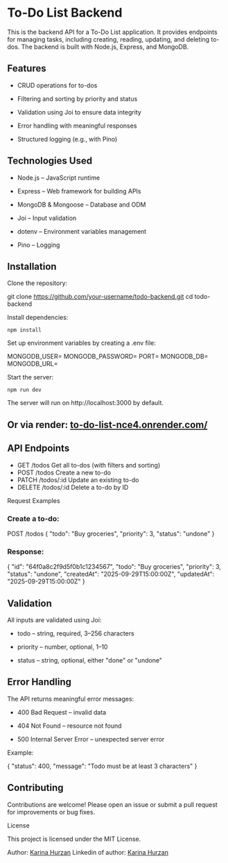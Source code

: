 # To-Do List Backend

This is the backend API for a To-Do List application. It provides endpoints for managing tasks, including creating, reading, updating, and deleting to-dos. The backend is built with Node.js, Express, and MongoDB.

## Features

- CRUD operations for to-dos

- Filtering and sorting by priority and status

- Validation using Joi to ensure data integrity

- Error handling with meaningful responses

- Structured logging (e.g., with Pino)

## Technologies Used

- Node.js – JavaScript runtime

- Express – Web framework for building APIs

- MongoDB & Mongoose – Database and ODM

- Joi – Input validation

- dotenv – Environment variables management

- Pino – Logging

## Installation

Clone the repository:

git clone https://github.com/your-username/todo-backend.git
cd todo-backend

Install dependencies:

`npm install`

Set up environment variables by creating a .env file:

MONGODB_USER=
MONGODB_PASSWORD=
PORT=
MONGODB_DB=
MONGODB_URL=

Start the server:

`npm run dev`

The server will run on http://localhost:3000 by default.

## Or via render: [to-do-list-nce4.onrender.com/](https://to-do-list-nce4.onrender.com/)

## API Endpoints

- GET /todos Get all to-dos (with filters and sorting)
- POST /todos Create a new to-do
- PATCH /todos/:id Update an existing to-do
- DELETE /todos/:id Delete a to-do by ID

Request Examples

### Create a to-do:

POST /todos
{
"todo": "Buy groceries",
"priority": 3,
"status": "undone"
}

### Response:

{
"id": "64f0a8c2f9d5f0b1c1234567",
"todo": "Buy groceries",
"priority": 3,
"status": "undone",
"createdAt": "2025-09-29T15:00:00Z",
"updatedAt": "2025-09-29T15:00:00Z"
}

## Validation

All inputs are validated using Joi:

- todo – string, required, 3–256 characters

- priority – number, optional, 1–10

- status – string, optional, either "done" or "undone"

## Error Handling

The API returns meaningful error messages:

- 400 Bad Request – invalid data

- 404 Not Found – resource not found

- 500 Internal Server Error – unexpected server error

Example:

{
"status": 400,
"message": "Todo must be at least 3 characters"
}

## Contributing

Contributions are welcome! Please open an issue or submit a pull request for improvements or bug fixes.

License

This project is licensed under the MIT License.

Author: [Karina Hurzan](https://github.com/karinahurzan)
Linkedin of author: [Karina Hurzan](https://www.linkedin.com/in/karina-hurzan/)
